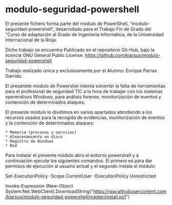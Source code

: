 # modulo-seguridad-powershell
 
 
   El presente fichero forma parte del módulo de PowerShell, 
 “modulo-seguridad-powershell”, desarrollado para el Trabajo 
 Fin de Grado del “Curso de adaptación al Grado de Ingeniería
 Informática, de la Universidad Internacional de la Rioja.

   Dicho trabajo se encuentra Publicado en el repositorio 
 Git-Hub, bajo la licencia GNU General Public License.
 https://github.com/kiarsus/modulo-seguridad-powershell
 
   Trabajo realizado única y exclusivamente por el Alumno: 
 Enrique Parras Garrido.






 El presenete módulo de Powershel intenta solvertar la falta de 
 herramientas para el profesional de seguridad TIC a la hora de 
 trabajar con los sistemas opererativos Windows, para análisis 
 forense, monitorización de eventos y contención de determinados 
 ataques.


 El presente módulo lo dividimos en varios apartados atendiendo a 
 los recursos usados para la recogida de evidencias, monitorización 
 de eventos y la contención de determinados ataques:
 
    * Memoria (procesos y servcios)
    * Almacenamiento en disco
    * Registro de Windows
    * Red




Para instalar el presente módulo abra el entorno powershell y a 
continuación ejecute los siguientes comandos. El primero es para 
dar permisos de ejecución al usuario actual y el segundo instala 
el módulo: 


Set-ExecutionPolicy -Scope CurrentUser -ExecutionPolicy Unrestricted 

Invoke-Expression (New-Object System.Net.WebClient).DownloadString("https://raw.githubusercontent.com/kiarsus/modulo-seguridad-powershell/master/install.ps1")

 
